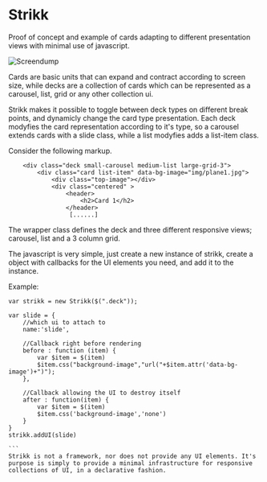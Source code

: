 Strikk
===============
Proof of concept and example of cards adapting to different presentation views with minimal use of javascript.

![Screendump](https://raw.github.com/henriknorberg/Strikk/master/screendump.jpg)

Cards are basic units that can expand and contract according to screen size, while
decks are a collection of cards which can be represented as a carousel, list, grid or any other collection ui.

Strikk makes it possible to toggle between deck types on different break points, and dynamicly change the card type presentation. Each deck modyfies the card representation according to it's type, so a carousel extends cards with a slide class, while a list modyfies adds a list-item class.

Consider the following markup. 

````
    <div class="deck small-carousel medium-list large-grid-3">
        <div class="card list-item" data-bg-image="img/plane1.jpg">
            <div class="top-image"></div>
            <div class="centered" >
                <header>
                    <h2>Card 1</h2>
                </header>
                 [......]
````
The wrapper class defines the deck and three different responsive views; carousel, list and a 3 column grid.

The javascript is very simple, just create a new instance of strikk, create a object with callbacks for the UI elements you need, and add it to the instance. 

Example:

````
var strikk = new Strikk($(".deck"));

var slide = {
    //which ui to attach to
    name:'slide',
    
    //Callback right before rendering
    before : function (item) {
        var $item = $(item)
        $item.css("background-image","url("+$item.attr('data-bg-image')+")");
    },
    
    //Callback allowing the UI to destroy itself
    after : function(item) {
        var $item = $(item)
        $item.css('background-image','none')
    }
}
strikk.addUI(slide)

```
Strikk is not a framework, nor does not provide any UI elements. It's purpose is simply to provide a minimal infrastructure for responsive collections of UI, in a declarative fashion. 
